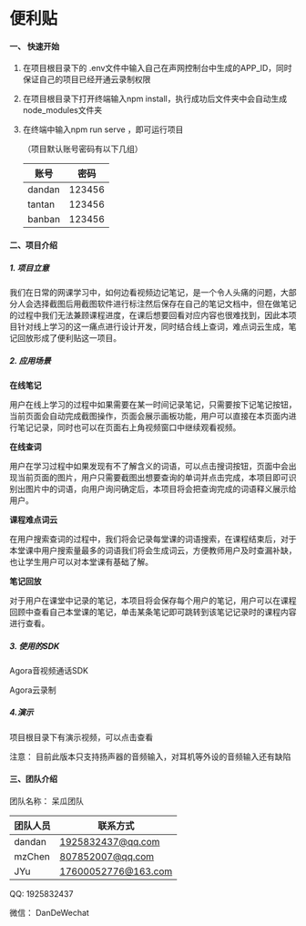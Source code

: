 # 便利贴

#### 一、 快速开始

1. 在项目根目录下的 .env文件中输入自己在声网控制台中生成的APP_ID，同时保证自己的项目已经开通云录制权限

2. 在项目根目录下打开终端输入npm install，执行成功后文件夹中会自动生成node_modules文件夹

3. 在终端中输入npm run serve ，即可运行项目

   （项目默认账号密码有以下几组）

   | 账号   | 密码   |
   | ------ | ------ |
   | dandan | 123456 |
   | tantan | 123456 |
   | banban | 123456 |

#### 二、项目介绍

##### 1. 项目立意

​	我们在日常的网课学习中，如何边看视频边记笔记，是一个令人头痛的问题，大部分人会选择截图后用截图软件进行标注然后保存在自己的笔记文档中，但在做笔记的过程中我们无法兼顾课程进度，在课后想要回看对应内容也很难找到，因此本项目针对线上学习的这一痛点进行设计开发，同时结合线上查词，难点词云生成，笔记回放形成了便利贴这一项目。

##### 2. 应用场景

**在线笔记**

用户在线上学习的过程中如果需要在某一时间记录笔记，只需要按下记笔记按钮，当前页面会自动完成截图操作，页面会展示画板功能，用户可以直接在本页面内进行笔记记录，同时也可以在页面右上角视频窗口中继续观看视频。

**在线查词**

用户在学习过程中如果发现有不了解含义的词语，可以点击搜词按钮，页面中会出现当前页面的图片，用户只需要截图出想要查询的单词并点击完成，本项目即可识别出图片中的词语，向用户询问确定后，本项目将会把查询完成的词语释义展示给用户。

**课程难点词云**

在用户搜索查词的过程中，我们将会记录每堂课的词语搜索，在课程结束后，对于本堂课中用户搜索量最多的词语我们将会生成词云，方便教师用户及时查漏补缺，也让学生用户可以对本堂课有基础了解。

**笔记回放**

对于用户在课堂中记录的笔记，本项目将会保存每个用户的笔记，用户可以在课程回顾中查看自己本堂课的笔记，单击某条笔记即可跳转到该笔记记录时的课程内容进行查看。

##### 3. 使用的SDK

Agora音视频通话SDK

Agora云录制

##### 4.演示

项目根目录下有演示视频，可以点击查看

注意： 目前此版本只支持扬声器的音频输入，对耳机等外设的音频输入还有缺陷

#### 三、团队介绍

团队名称： 呆瓜团队

| 团队人员 | 联系方式          |
| -------- | ----------------- |
| dandan   | 1925832437@qq.com |
| mzChen   | 807852007@qq.com  |
| JYu      | 17600052776@163.com |

QQ: 1925832437

微信： DanDeWechat